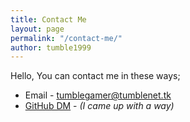 ```yaml
---
title: Contact Me
layout: page
permalink: "/contact-me/"
author: tumble1999
---
```

Hello, You can contact me in these ways;

* Email - [tumblegamer@tumblenet.tk](mailto:tumblegamer@tumblenet.tk)
* [GitHub DM](https://github.com/tumble1999/tumble1999.github.io/issues/3) - *(I came up with a way)*
